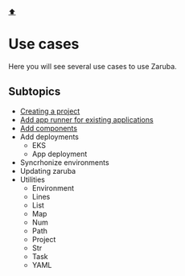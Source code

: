 [⬆️](../README.md)

# Use cases

Here you will see several use cases to use Zaruba.

## Subtopics

* [Creating a project](./creating-a-project.md)
* [Add app runner for existing applications](./add-app-runner-for-existing-applications/README.md)
* [Add components](./add-components/README.md)
* Add deployments
    * EKS
    * App deployment
* Syncrhonize environments
* Updating zaruba
* Utilities
    * Environment
    * Lines
    * List
    * Map
    * Num
    * Path
    * Project
    * Str
    * Task
    * YAML